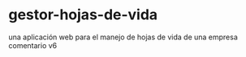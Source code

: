 # gestor-hojas-de-vida
una aplicación web para el manejo de hojas de vida de una empresa comentario v6

